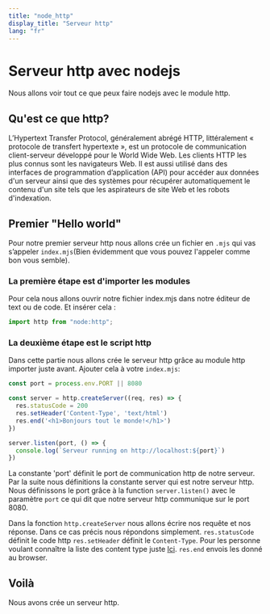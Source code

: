 ```yaml
---
title: "node_http"
display_title: "Serveur http"
lang: "fr"
---
```


# Serveur http avec nodejs

Nous allons voir tout ce que peux faire nodejs avec le module http.

## Qu'est ce que http?

L’Hypertext Transfer Protocol, généralement abrégé HTTP, littéralement « protocole de transfert hypertexte », est un protocole de communication client-serveur développé pour le World Wide Web.
Les clients HTTP les plus connus sont les navigateurs Web. Il est aussi utilisé dans des interfaces de programmation d’application (API) pour accéder aux données d'un serveur ainsi que des systèmes pour récupérer automatiquement le contenu d'un site tels que les aspirateurs de site Web et les robots d'indexation.

## Premier "Hello world"

Pour notre premier serveur http nous allons crée un fichier en `.mjs` qui vas s’appeler `index.mjs`(Bien évidemment que vous pouvez l'appeler comme bon vous semble).

### La première étape est d'importer les modules

Pour cela nous allons ouvrir notre fichier index.mjs dans notre éditeur de text ou de code.
Et insérer cela :

```mjs
import http from "node:http";
```

### La deuxième étape est le script http

Dans cette partie nous allons crée le serveur http grâce au module http importer juste avant.
Ajouter cela à votre `index.mjs`:

```mjs
const port = process.env.PORT || 8080

const server = http.createServer((req, res) => {
  res.statusCode = 200
  res.setHeader('Content-Type', 'text/html')
  res.end('<h1>Bonjours tout le monde!</h1>')
})

server.listen(port, () => {
  console.log(`Serveur running on http://localhost:${port}`)
})
```

La constante 'port' définit le port de communication http de notre serveur.
Par la suite nous définitions la constante server qui est notre serveur http.
Nous définissons le port grâce à la function `server.listen()` avec le paramètre `port` ce qui dit que notre serveur http communique sur le port 8080.

Dans la fonction `http.createServer` nous allons écrire nos requête et nos réponse.
Dans ce cas précis nous répondons simplement.
`res.statusCode` définit le code http
`res.setHeader` définit le `Content-Type`. Pour les personne voulant connaître la liste des content type juste [Ici](https://fr.wikipedia.org/wiki/Type_de_médias).
`res.end` envois les donné au browser.

## Voilà

Nous avons crée un serveur http.
